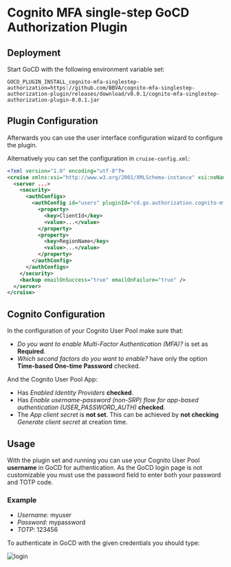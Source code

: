 # Cognito MFA single-step GoCD Authorization Plugin

## Deployment

Start GoCD with the following environment variable set:

```plain
GOCD_PLUGIN_INSTALL_cognito-mfa-singlestep-authorization=https://github.com/BBVA/cognito-mfa-singlestep-authorization-plugin/releases/download/v0.0.1/cognito-mfa-singlestep-authorization-plugin-0.0.1.jar
```

## Plugin Configuration

Afterwards you can use the user interface configuration wizard to configure the plugin.

Alternatively you can set the configuration in `cruise-config.xml`:

```xml
<?xml version="1.0" encoding="utf-8"?>
<cruise xmlns:xsi="http://www.w3.org/2001/XMLSchema-instance" xsi:noNamespaceSchemaLocation="cruise-config.xsd" schemaVersion="124">
  <server ...>
    <security>
      <authConfigs>
        <authConfig id="users" pluginId="cd.go.authorization.cognito-mfa-singlestep">
          <property>
            <key>ClientId</key>
            <value>...</value>
          </property>
          <property>
            <key>RegionName</key>
            <value>...</value>
          </property>
        </authConfig>
      </authConfigs>
    </security>
    <backup emailOnSuccess="true" emailOnFailure="true" />
  </server>
</cruise>
```

## Cognito Configuration

In the configuration of your Cognito User Pool make sure that:

- *Do you want to enable Multi-Factor Authentication (MFA)?* is set as **Required**.
- *Which second factors do you want to enable?* have only the option **Time-based One-time Password** checked.

And the Cognito User Pool App:

- Has *Enabled Identity Providers* **checked**.
- Has *Enable username-password (non-SRP) flow for app-based authentication (USER_PASSWORD_AUTH)* **checked**.
- The *App client secret* is **not set**. This can be achieved by **not checking** *Generate client secret* at creation time.

## Usage

With the plugin set and running you can use your Cognito User Pool **username** in GoCD for authentication.
As the GoCD login page is not customizable you must use the password field to enter both your password and TOTP code.

### Example

- *Username:* myuser
- *Password:* mypassword
- *TOTP*: 123456

To authenticate in GoCD with the given credentials you should type:

![login](./login.png)
